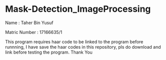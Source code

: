 # Mask-Detection_ImageProcessing

Name : Taher Bin Yusuf

Matric Number : 17166635/1

This program requires haar code to be linked to the program before runnning, I have save the haar codes in this repository, pls do download and link before testing the program. Thank You
